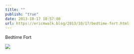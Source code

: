 ```yaml
---
title: ""
publish: "true"
date: 2013-10-17 18:57:08
url: https://ericmwalk.blog/2013/10/17/bedtime-fort.html
---
```


Bedtime Fort

![](https://ericmwalk.blog/uploads/2022/45ed00a235.jpg)